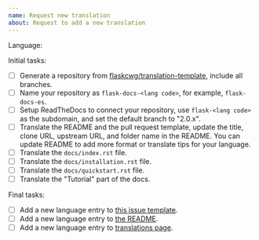 ```yaml
---
name: Request new translation
about: Request to add a new translation
---
```


<!--
Make sure there isn't an exist issue for the language you request to add.
-->

Language:

<!--
Replace this comment with a short introduction of yourself and your former experience with Flask or translation.
-->

<!--
To become a translation coordinator and create a translation for your language, please complete the following initial tasks in 30 days:
-->

Initial tasks:

- [ ] Generate a repository from [flaskcwg/translation-template](https://github.com/flaskcwg/translation-template), include all branches.
- [ ] Name your repository as `flask-docs-<lang code>`, for example, `flask-docs-es`.
- [ ] Setup ReadTheDocs to connect your repository, use `flask-<lang code>` as the subdomain, and set the default branch to "2.0.x".
- [ ] Translate the README and the pull request template, update the title, clone URL, upstream URL, and folder name in the README. You can update README to add more format or translate tips for your language.
- [ ] Translate the `docs/index.rst` file.
- [ ] Translate the `docs/installation.rst` file.
- [ ] Translate the `docs/quickstart.rst` file.
- [ ] Translate the "Tutorial" part of the docs.

<!--
When you finished the tasks above, leave a comment that includes your repository URL to ping us, we will switch your repository into the flaskcwg organization, then you can work on other chapters or call for other people to contribute.

After that:
-->

Final tasks:

- [ ] Add a new language entry to [this issue template](https://github.com/flaskcwg/translation-coordination/blob/main/README.md).
- [ ] Add a new language entry to [the README](https://github.com/flaskcwg/translation-coordination/blob/main/README.md).
- [ ] Add a new language entry to [translations page](https://github.com/flaskcwg/flaskcwg.github.io/blob/source/templates/translations.html).
